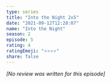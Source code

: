 ```yaml
---
type: series
title: "Into the Night 2x5"
date: "2021-09-12T12:28:07"
name: "Into the Night"
season: 2
episode: 5
rating: 4
ratingEmoji: "⭐️⭐️⭐️⭐️"
share: false
---
```


_[No review was written for this episode]_

